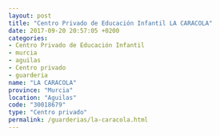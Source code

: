 ```yaml
---
layout: post
title: "Centro Privado de Educación Infantil LA CARACOLA"
date: 2017-09-20 20:57:05 +0200
categories:
- Centro Privado de Educación Infantil
- murcia
- aguilas
- Centro privado
- guarderia
name: "LA CARACOLA"
province: "Murcia"
location: "Aguilas"
code: "30018679"
type: "Centro privado"
permalink: /guarderias/la-caracola.html
---
```


